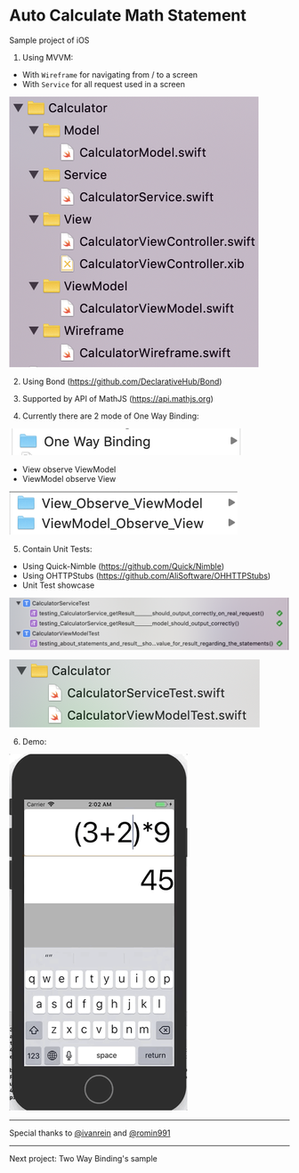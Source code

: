 # Auto Calculate Math Statement

Sample project of iOS

1. Using MVVM:
- With `Wireframe` for navigating from / to a screen
- With `Service` for all request used in a screen

![](structures.png)

2. Using Bond (https://github.com/DeclarativeHub/Bond)

3. Supported by API of MathJS (https://api.mathjs.org)

4. Currently there are 2 mode of One Way Binding:

![](OneWayBinding.png)

- View observe ViewModel
- ViewModel observe View

![](OneWayBinding_Folders.png)

5. Contain Unit Tests:
- Using Quick-Nimble (https://github.com/Quick/Nimble)
- Using OHTTPStubs (https://github.com/AliSoftware/OHHTTPStubs)
- Unit Test showcase 

![](UnitTestSchemes.png)

![](UnitTestStructureFiles.png)

6. Demo:

![](demo.gif)

---
Special thanks to [@ivanrein](https://github.com/ivanrein) and [@romin991](https://github.com/romin991)

---
Next project: Two Way Binding's sample
